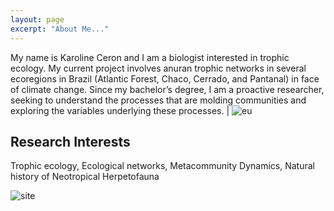 ```yaml
---
layout: page
excerpt: "About Me..."
---
```


My name is Karoline Ceron and I am a biologist interested in trophic ecology. My current project involves anuran trophic networks in several ecoregions in Brazil (Atlantic Forest, Chaco, Cerrado, and Pantanal) in face of climate change. Since my bachelor’s degree, I am a proactive researcher, seeking to understand the processes that are molding communities and exploring the variables underlying these processes. | ![eu](DSC_5612.jpg) 


## Research Interests
Trophic ecology, Ecological networks, Metacommunity Dynamics, Natural history of Neotropical Herpetofauna 


![site](https://user-images.githubusercontent.com/65569572/94020964-de4a9c80-fd89-11ea-98c9-6e37fc0e0290.jpg)
